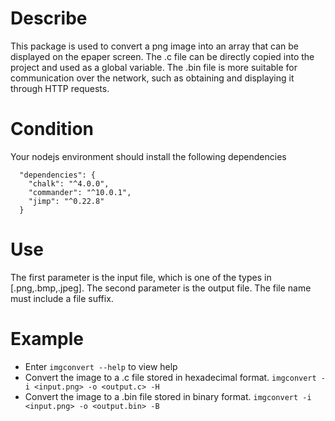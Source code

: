 # Describe 
This package is used to convert a png image into an array that can be displayed on the epaper screen.
The .c file can be directly copied into the project and used as a global variable.
The .bin file is more suitable for communication over the network, such as obtaining and displaying it through HTTP requests.

# Condition
Your nodejs environment should install the following dependencies
```
  "dependencies": {
    "chalk": "^4.0.0",
    "commander": "^10.0.1",
    "jimp": "^0.22.8"
  }
```

# Use
The first parameter is the input file, which is one of the types in [.png,.bmp,.jpeg].
The second parameter is the output file.
The file name must include a file suffix.

# Example
- Enter `imgconvert --help` to view help
- Convert the image to a .c file stored in hexadecimal format.
`imgconvert -i <input.png> -o <output.c> -H`
- Convert the image to a .bin file stored in binary format.
`imgconvert -i <input.png> -o <output.bin> -B`
